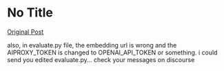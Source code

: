 # No Title

[Original Post](https://discourse.onlinedegree.iitm.ac.in/t/164277/410)

<p>also, in evaluate.py file, the embedding url is wrong and the AIPROXY_TOKEN is changed to OPENAI_API_TOKEN or something. i could send you edited evaluate.py… check your messages on discourse</p>